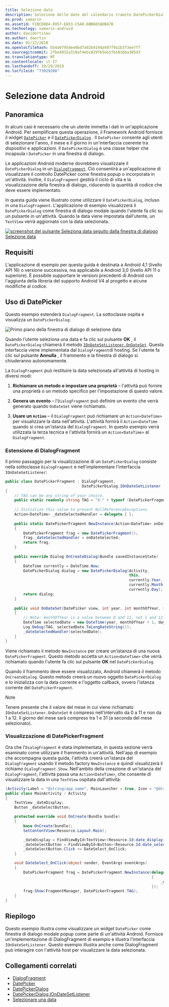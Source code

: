 ```yaml
---
title: Selezione data
description: Selezione delle date del calendario tramite DatePickerDialog e DialogFragment
ms.prod: xamarin
ms.assetid: F2BCD8D4-8957-EA53-C5A8-6BB603ADB47B
ms.technology: xamarin-android
author: davidortinau
ms.author: daortin
ms.date: 01/22/2018
ms.openlocfilehash: b54a0795dee0bd7a02b419da497f9a1b3f3ee7ff
ms.sourcegitcommit: 2fbe4932a319af4ebc829f65eb1fb1816ba305d3
ms.translationtype: MT
ms.contentlocale: it-IT
ms.lasthandoff: 10/29/2019
ms.locfileid: "73029208"
---
```

# <a name="android-date-picker"></a>Selezione data Android

## <a name="overview"></a>Panoramica

In alcuni casi è necessario che un utente immetta i dati in un'applicazione Android. Per semplificare questa operazione, il Framework Android fornisce il widget [`DatePicker`](xref:Android.Widget.DatePicker) e il [`DatePickerDialog`](xref:Android.App.DatePickerDialog) . Il `DatePicker` consente agli utenti di selezionare l'anno, il mese e il giorno in un'interfaccia coerente tra dispositivi e applicazioni. Il `DatePickerDialog` è una classe helper che incapsula i `DatePicker` in una finestra di dialogo.

Le applicazioni Android moderne dovrebbero visualizzare il `DatePickerDialog` in un [`DialogFragment`](xref:Android.App.DialogFragment). Ciò consentirà a un'applicazione di visualizzare il controllo DatePicker come finestra popup o incorporata in un'attività. Inoltre, il `DialogFragment` gestirà il ciclo di vita e la visualizzazione della finestra di dialogo, riducendo la quantità di codice che deve essere implementato.

In questa guida viene illustrato come utilizzare il `DatePickerDialog`, incluso in una `DialogFragment`. L'applicazione di esempio visualizzerà il `DatePickerDialog` come finestra di dialogo modale quando l'utente fa clic su un pulsante in un'attività. Quando la data viene impostata dall'utente, un `TextView` verrà aggiornato con la data selezionata.

[![screenshot del pulsante Seleziona data seguito dalla finestra di dialogo Selezione data](date-picker-images/image-01-sml.png)](date-picker-images/image-01.png#lightbox)

## <a name="requirements"></a>Requisiti

L'applicazione di esempio per questa guida è destinata a Android 4,1 (livello API
16) o versione successiva, ma applicabile a Android 3,0 (livello API 11 o superiore). È possibile supportare le versioni precedenti di Android con l'aggiunta della libreria del supporto Android V4 al progetto e alcune modifiche al codice.

## <a name="using-the-datepicker"></a>Uso di DatePicker

Questo esempio estenderà `DialogFragment`. La sottoclasse ospita e visualizza un `DatePickerDialog`:

![Primo piano della finestra di dialogo di selezione data](date-picker-images/image-02.png)

Quando l'utente seleziona una data e fa clic sul pulsante **OK** , il `DatePickerDialog` chiamerà il metodo [`IOnDateSetListener.OnDateSet`](xref:Android.App.DatePickerDialog.IOnDateSetListener.OnDateSet*).
Questa interfaccia viene implementata dal `DialogFragment`di hosting. Se l'utente fa clic sul pulsante **Annulla** , il frammento e la finestra di dialogo si chiuderanno autonomamente.

La `DialogFragment` può restituire la data selezionata all'attività di hosting in diversi modi:

1. **Richiamare un metodo o impostare una proprietà** &ndash; l'attività può fornire una proprietà o un metodo specifico per l'impostazione di questo valore.

2. **Genera un evento** &ndash; l'`DialogFragment` può definire un evento che verrà generato quando `OnDateSet` viene richiamato.

3. **Usare un `Action`** &ndash; il `DialogFragment` può richiamare un `Action<DateTime>` per visualizzare la data nell'attività. L'attività fornirà il `Action<DateTime` quando si crea un'istanza del `DialogFragment`. In questo esempio verrà utilizzata la terza tecnica e l'attività fornirà un `Action<DateTime>` al `DialogFragment`.

### <a name="extending-dialogfragment"></a>Estensione di DialogFragment

Il primo passaggio per la visualizzazione di un `DatePickerDialog` consiste nella sottoclasse `DialogFragment` e nell'implementare l'interfaccia `IOnDateSetListener`:

```csharp
public class DatePickerFragment : DialogFragment, 
                                  DatePickerDialog.IOnDateSetListener
{
    // TAG can be any string of your choice.
    public static readonly string TAG = "X:" + typeof (DatePickerFragment).Name.ToUpper();
    
    // Initialize this value to prevent NullReferenceExceptions.
    Action<DateTime> _dateSelectedHandler = delegate { };
    
    public static DatePickerFragment NewInstance(Action<DateTime> onDateSelected)
    {
        DatePickerFragment frag = new DatePickerFragment();
        frag._dateSelectedHandler = onDateSelected;
        return frag;
    }
    
    public override Dialog OnCreateDialog(Bundle savedInstanceState)
    {
        DateTime currently = DateTime.Now;
        DatePickerDialog dialog = new DatePickerDialog(Activity, 
                                                       this, 
                                                       currently.Year, 
                                                       currently.Month - 1,
                                                       currently.Day);
        return dialog;
    }
    
    public void OnDateSet(DatePicker view, int year, int monthOfYear, int dayOfMonth)
    {
        // Note: monthOfYear is a value between 0 and 11, not 1 and 12!
        DateTime selectedDate = new DateTime(year, monthOfYear + 1, dayOfMonth);
        Log.Debug(TAG, selectedDate.ToLongDateString());
        _dateSelectedHandler(selectedDate);
    }
}
```

Viene richiamato il metodo `NewInstance` per creare un'istanza di una nuova `DatePickerFragment`. Questo metodo accetta un `Action<DateTime>` che verrà richiamato quando l'utente fa clic sul pulsante **OK** nel `DatePickerDialog`.

Quando il frammento deve essere visualizzato, Android chiamerà il metodo `OnCreateDialog`. Questo metodo creerà un nuovo oggetto `DatePickerDialog` e lo inizializza con la data corrente e l'oggetto callback, ovvero l'istanza corrente del `DatePickerFragment`.

> [!NOTE]
> Tenere presente che il valore del mese in cui viene richiamato `IOnDateSetListener.OnDateSet` è compreso nell'intervallo da 0 a 11 e non da 1 a 12. Il giorno del mese sarà compreso tra 1 e 31 (a seconda del mese selezionato).

### <a name="showing-the-datepickerfragment"></a>Visualizzazione di DatePickerFragment

Ora che l'`DialogFragment` è stata implementata, in questa sezione verrà esaminato come utilizzare il frammento in un'attività. Nell'app di esempio che accompagna questa guida, l'attività creerà un'istanza del `DialogFragment` usando il metodo factory `NewInstance` e quindi visualizzerà il richiamo `DialogFragment.Show`. Nell'ambito della creazione di un'istanza del `DialogFragment`, l'attività passa una `Action<DateTime>`, che consente di visualizzare la data in una `TextView` ospitata dall'attività:

```csharp
[Activity(Label = "@string/app_name", MainLauncher = true, Icon = "@drawable/icon")]
public class MainActivity : Activity
{
    TextView _dateDisplay;
    Button _dateSelectButton;

    protected override void OnCreate(Bundle bundle)
    {
        base.OnCreate(bundle);
        SetContentView(Resource.Layout.Main);

        _dateDisplay = FindViewById<TextView>(Resource.Id.date_display);
        _dateSelectButton = FindViewById<Button>(Resource.Id.date_select_button);
        _dateSelectButton.Click += DateSelect_OnClick;
    }

    void DateSelect_OnClick(object sender, EventArgs eventArgs)
    {
        DatePickerFragment frag = DatePickerFragment.NewInstance(delegate(DateTime time)
                                                                 {
                                                                     _dateDisplay.Text = time.ToLongDateString();
                                                                 });
        frag.Show(FragmentManager, DatePickerFragment.TAG);
    }
}
```

## <a name="summary"></a>Riepilogo

Questo esempio illustra come visualizzare un widget `DatePicker` come finestra di dialogo modale popup come parte di un'attività Android. Fornisce un'implementazione di DialogFragment di esempio e illustra l'interfaccia `IOnDateSetListener`. Questo esempio illustra anche come DialogFragment può interagire con l'attività host per visualizzare la data selezionata.

## <a name="related-links"></a>Collegamenti correlati

- [DialogFragment](xref:Android.App.DialogFragment)
- [DatePicker](xref:Android.Widget.DatePicker)
- [DatePickerDialog](xref:Android.App.DatePickerDialog)
- [DatePickerDialog.IOnDateSetListener](xref:Android.App.DatePickerDialog.IOnDateSetListener)
- [Selezionare una data](https://github.com/xamarin/recipes/tree/master/Recipes/android/controls/datepicker/select_a_date)
